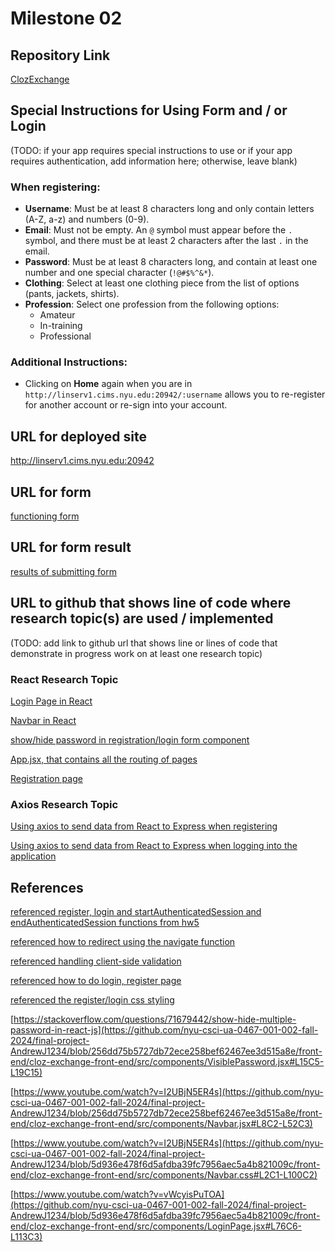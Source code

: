 Milestone 02
===

Repository Link
---
[ClozExchange](https://github.com/nyu-csci-ua-0467-001-002-fall-2024/final-project-AndrewJ1234)

Special Instructions for Using Form and / or Login
---
(TODO: if your app requires special instructions to use or if your app requires authentication, add information here; otherwise, leave blank)

### When registering:
- **Username**: Must be at least 8 characters long and only contain letters (A-Z, a-z) and numbers (0-9).
- **Email**: Must not be empty. An `@` symbol must appear before the `.` symbol, and there must be at least 2 characters after the last `.` in the email.
- **Password**: Must be at least 8 characters long, and contain at least one number and one special character (`!@#$%^&*`).
- **Clothing**: Select at least one clothing piece from the list of options (pants, jackets, shirts).
- **Profession**: Select one profession from the following options:
  - Amateur
  - In-training
  - Professional

### Additional Instructions:
- Clicking on **Home** again when you are in `http://linserv1.cims.nyu.edu:20942/:username` allows you to re-register for another account or re-sign into your account.

URL for deployed site
---
http://linserv1.cims.nyu.edu:20942

URL for form 
---
[functioning form](http://linserv1.cims.nyu.edu:20942/)

URL for form result
---
[results of submitting form](http://linserv1.cims.nyu.edu:20942/:username)

URL to github that shows line of code where research topic(s) are used / implemented
--- 
(TODO: add link to github url that shows line or lines of code that demonstrate in progress work on at least one research topic)

### React Research Topic
[Login Page in React](https://github.com/nyu-csci-ua-0467-001-002-fall-2024/final-project-AndrewJ1234/blob/5d936e478f6d5afdba39fc7956aec5a4b821009c/front-end/cloz-exchange-front-end/src/components/LoginPage.jsx#L11C1-L115C26)

[Navbar in React](https://github.com/nyu-csci-ua-0467-001-002-fall-2024/final-project-AndrewJ1234/blob/5d936e478f6d5afdba39fc7956aec5a4b821009c/front-end/cloz-exchange-front-end/src/components/Navbar.jsx#L8C1-L64C2)

[show/hide password in registration/login form component](https://github.com/nyu-csci-ua-0467-001-002-fall-2024/final-project-AndrewJ1234/blob/5d936e478f6d5afdba39fc7956aec5a4b821009c/front-end/cloz-exchange-front-end/src/components/VisiblePassword.jsx#L5C1-L22C32)

[App.jsx, that contains all the routing of pages](https://github.com/nyu-csci-ua-0467-001-002-fall-2024/final-project-AndrewJ1234/blob/5d936e478f6d5afdba39fc7956aec5a4b821009c/front-end/cloz-exchange-front-end/src/App.jsx#L11C1-L31C19)

[Registration page](https://github.com/nyu-csci-ua-0467-001-002-fall-2024/final-project-AndrewJ1234/blob/5d936e478f6d5afdba39fc7956aec5a4b821009c/front-end/cloz-exchange-front-end/src/pages/Register.jsx#L8C1-L256C2)

### Axios Research Topic

[Using axios to send data from React to Express when registering](https://github.com/nyu-csci-ua-0467-001-002-fall-2024/final-project-AndrewJ1234/blob/5d936e478f6d5afdba39fc7956aec5a4b821009c/front-end/cloz-exchange-front-end/src/pages/Register.jsx#L34C3-L45C5)

[Using axios to send data from React to Express when logging into the application](
    https://github.com/nyu-csci-ua-0467-001-002-fall-2024/final-project-AndrewJ1234/blob/5d936e478f6d5afdba39fc7956aec5a4b821009c/front-end/cloz-exchange-front-end/src/components/LoginPage.jsx#L42C1-L53C5
)

References 
---

[referenced register, login and startAuthenticatedSession and endAuthenticatedSession functions from hw5](https://github.com/nyu-csci-ua-0467-001-002-fall-2024/final-project-AndrewJ1234/blob/1d397814d70e9815400c90959a18cff84dce614c/src/auth.mjs#L85)

[referenced how to redirect using the navigate function](https://github.com/nyu-csci-ua-0467-001-002-fall-2024/final-project-AndrewJ1234/blob/1d397814d70e9815400c90959a18cff84dce614c/front-end/cloz-exchange-front-end/src/pages/Register.jsx#L25C1-L31C4)

[referenced handling client-side validation](https://github.com/nyu-csci-ua-0467-001-002-fall-2024/final-project-AndrewJ1234/blob/1d397814d70e9815400c90959a18cff84dce614c/front-end/cloz-exchange-front-end/src/pages/Register.jsx#L57C1-L94C5)

[referenced how to do login, register page](https://github.com/nyu-csci-ua-0467-001-002-fall-2024/final-project-AndrewJ1234/blob/256dd75b5727db72ece258bef62467ee3d515a8e/front-end/cloz-exchange-front-end/src/pages/Register.jsx#L130C1-L170C4)

[referenced the register/login css styling](https://github.com/nyu-csci-ua-0467-001-002-fall-2024/final-project-AndrewJ1234/blob/256dd75b5727db72ece258bef62467ee3d515a8e/front-end/cloz-exchange-front-end/src/pages/Register.css#L3C1-L126C4)

[https://stackoverflow.com/questions/71679442/show-hide-multiple-password-in-react-js](https://github.com/nyu-csci-ua-0467-001-002-fall-2024/final-project-AndrewJ1234/blob/256dd75b5727db72ece258bef62467ee3d515a8e/front-end/cloz-exchange-front-end/src/components/VisiblePassword.jsx#L15C5-L19C15)

[https://www.youtube.com/watch?v=I2UBjN5ER4s](https://github.com/nyu-csci-ua-0467-001-002-fall-2024/final-project-AndrewJ1234/blob/256dd75b5727db72ece258bef62467ee3d515a8e/front-end/cloz-exchange-front-end/src/components/Navbar.jsx#L8C2-L52C3)

[https://www.youtube.com/watch?v=I2UBjN5ER4s](https://github.com/nyu-csci-ua-0467-001-002-fall-2024/final-project-AndrewJ1234/blob/5d936e478f6d5afdba39fc7956aec5a4b821009c/front-end/cloz-exchange-front-end/src/components/Navbar.css#L2C1-L100C2)

[https://www.youtube.com/watch?v=vWcyisPuTOA](https://github.com/nyu-csci-ua-0467-001-002-fall-2024/final-project-AndrewJ1234/blob/5d936e478f6d5afdba39fc7956aec5a4b821009c/front-end/cloz-exchange-front-end/src/components/LoginPage.jsx#L76C6-L113C3)